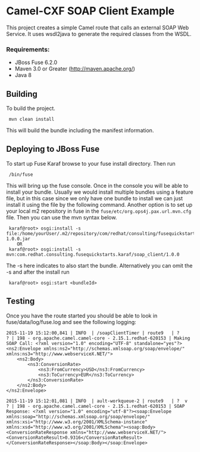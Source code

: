 
Camel-CXF SOAP Client Example
====================================
This project creates a simple Camel route that calls an external SOAP Web Service. It uses wsdl2java to generate the required classes from the WSDL.

### Requirements:
 * JBoss Fuse 6.2.0
 * Maven 3.0 or Greater (http://maven.apache.org/)
 * Java 8

Building
-----------------------

To build the project.

     mvn clean install

This will build the bundle including the manifest information.

Deploying to JBoss Fuse
-----------------------

To start up Fuse Karaf browse to your fuse install directory. Then run

     /bin/fuse

This will bring up the fuse console.  Once in the console you will be able to install your bundle.
Usually we would install multiple bundles using a feature file, but in this case since we only have one bundle to install we can just install it using the file by the following command. Another option is to set up your local m2  repository in fuse in the `fuse/etc/org.ops4j.pax.url.mvn.cfg` file.  Then you can use the mvn syntax below.

     karaf@root> osgi:install -s file:/home/yourUser/.m2/repository/com/redhat/consulting/fusequickstarts/karaf/soap_client/1.0.0/soap_client-1.0.0.jar
        OR
     karaf@root> osgi:install -s mvn:com.redhat.consulting.fusequickstarts.karaf/soap_client/1.0.0

 The -s here indicates to also start the bundle.  Alternatively you can omit the -s and after the install run

     karaf@root> osgi:start <bundleId>

Testing
--------

Once you have the route started you should be able to look in fuse/data/log/fuse.log and see the following logging:

    2015-11-19 15:12:00,841 | INFO  | /soapClientTimer | route9   | ?     ? | 198 - org.apache.camel.camel-core - 2.15.1.redhat-620153 | Making SOAP Call: <?xml version="1.0" encoding="UTF-8" standalone="yes"?>
    <ns2:Envelope xmlns:ns2="http://schemas.xmlsoap.org/soap/envelope/" xmlns:ns3="http://www.webserviceX.NET/">
        <ns2:Body>
            <ns3:ConversionRate>
                <ns3:FromCurrency>USD</ns3:FromCurrency>
                <ns3:ToCurrency>EUR</ns3:ToCurrency>
            </ns3:ConversionRate>
        </ns2:Body>
    </ns2:Envelope>

    2015-11-19 15:12:01,081 | INFO  | ault-workqueue-2 | route9   | ?  v  ? | 198 - org.apache.camel.camel-core - 2.15.1.redhat-620153 | SOAP Response: <?xml version="1.0" encoding="utf-8"?><soap:Envelope xmlns:soap="http://schemas.xmlsoap.org/soap/envelope/" xmlns:xsi="http://www.w3.org/2001/XMLSchema-instance" xmlns:xsd="http://www.w3.org/2001/XMLSchema"><soap:Body><ConversionRateResponse xmlns="http://www.webserviceX.NET/"><ConversionRateResult>0.9316</ConversionRateResult></ConversionRateResponse></soap:Body></soap:Envelope>
